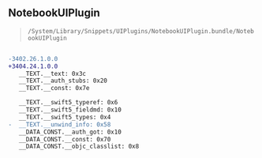 ## NotebookUIPlugin

> `/System/Library/Snippets/UIPlugins/NotebookUIPlugin.bundle/NotebookUIPlugin`

```diff

-3402.26.1.0.0
+3404.24.1.0.0
   __TEXT.__text: 0x3c
   __TEXT.__auth_stubs: 0x20
   __TEXT.__const: 0x7e

   __TEXT.__swift5_typeref: 0x6
   __TEXT.__swift5_fieldmd: 0x10
   __TEXT.__swift5_types: 0x4
-  __TEXT.__unwind_info: 0x58
   __DATA_CONST.__auth_got: 0x10
   __DATA_CONST.__const: 0x70
   __DATA_CONST.__objc_classlist: 0x8

```
